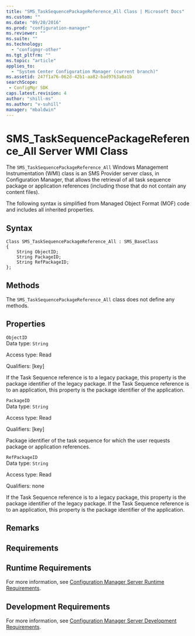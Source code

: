 ```yaml
---
title: "SMS_TaskSequencePackageReference_All Class | Microsoft Docs"
ms.custom: ""
ms.date: "09/20/2016"
ms.prod: "configuration-manager"
ms.reviewer: ""
ms.suite: ""
ms.technology:
  - "configmgr-other"
ms.tgt_pltfrm: ""
ms.topic: "article"
applies_to:
  - "System Center Configuration Manager (current branch)"
ms.assetid: 247f1a76-062d-42b1-aa82-bad9763a0a1bsearchScope: - ConfigMgr SDK
caps.latest.revision: 4
author: "shill-ms"
ms.author: "v-suhill"
manager: "mbaldwin"
---
```

# SMS_TaskSequencePackageReference_All Server WMI Class
The `SMS_TaskSequencePackageReference_All` Windows Management Instrumentation (WMI) class is an SMS Provider server class, in Configuration Manager, that allows the retrieval of all task sequence package or application references (including those that do not contain any content files).  

 The following syntax is simplified from Managed Object Format (MOF) code and includes all inherited properties.  

## Syntax  

```  
Class SMS_TaskSequencePackageReference_All : SMS_BaseClass  
{  
    String ObjectID;  
    String PackageID;  
    String RefPackageID;  
};  
```  

## Methods  
 The `SMS_TaskSequencePackageReference_All` class does not define any methods.  

## Properties  
 `ObjectID`  
 Data type: `String`  

 Access type: Read  

 Qualifiers: [key]  

 If the Task Sequence reference is to a legacy package, this property is the package identifier of the legacy package. If the Task Sequence reference is to an application, this property is the package identifier of the application.  

 `PackageID`  
 Data type: `String`  

 Access type: Read  

 Qualifiers: [key]  

 Package identifier of the task sequence for which the user requests package or application references.  

 `RefPackageID`  
 Data type: `String`  

 Access type: Read  

 Qualifiers: none  

 If the Task Sequence reference is to a legacy package, this property is the package identifier of the legacy package. If the Task Sequence reference is to an application, this property is the package identifier of the application.  

## Remarks  

## Requirements  

## Runtime Requirements  
 For more information, see [Configuration Manager Server Runtime Requirements](../../../develop/core/reqs/server-runtime-requirements.md).  

## Development Requirements  
 For more information, see [Configuration Manager Server Development Requirements](../../../develop/core/reqs/server-development-requirements.md).

